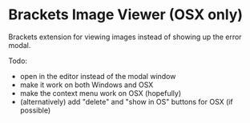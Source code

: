 Brackets Image Viewer (OSX only)
=====================

Brackets extension for viewing images instead of 
showing up the error modal.

Todo:
* open in the editor instead of the modal window
* make it work on both Windows and OSX
* make the context menu work on OSX (hopefully)
* (alternatively) add "delete" and "show in OS" buttons for OSX (if possible)